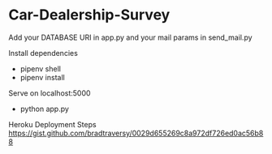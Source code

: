 # Car-Dealership-Survey

Add your DATABASE URI in app.py and your mail params in send_mail.py

Install dependencies
- pipenv shell
- pipenv install

Serve on localhost:5000
- python app.py

Heroku Deployment Steps
https://gist.github.com/bradtraversy/0029d655269c8a972df726ed0ac56b88

